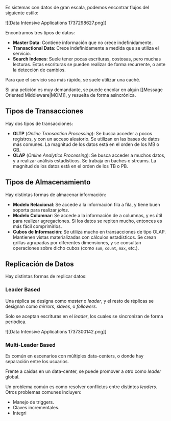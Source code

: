 Es sistemas con datos de gran escala, podemos encontrar flujos del siguiente estilo:

![[Data Intensive Applications 1737298627.png]]

Encontramos tres tipos de datos:

- **Master Data**: Contiene información que no crece indefinidamente.
- **Transactional Data**: Crece indefinidamente a medida que se utiliza el servicio.
- **Search Indexes**: Suele tener pocas escrituras, costosas, pero muchas lecturas. Estas escrituras se pueden realizar de forma recurrente, o ante la detección de cambios.

Para que el servicio sea más rápido, se suele utilizar una caché.

Si una petición es muy demandante, se puede encolar en algún [[Message Oriented Middleware|MOM]], y resuelta de forma asincrónica.

## Tipos de Transacciones

Hay dos tipos de transacciones:

- **OLTP** (*Online Transaction Processing*): Se busca acceder a pocos registros, y con un acceso aleatorio. Se utilizan en las bases de datos más comunes. La magnitud de los datos está en el orden de los MB o GB.
- **OLAP** (*Online Analytics Processing*): Se busca acceder a muchos datos, y a realizar análisis estadísticos. Se trabaja en baches o streams. La magnitud de los datos está en el orden de los TB o PB.

## Tipos de Almacenamiento

Hay distintas formas de almacenar información:

- **Modelo Relacional**: Se accede a la información fila a fila, y tiene buen soporta para realizar *joins*.
- **Modelo Columnar**: Se accede a la información de a columnas, y es útil para realizar agregaciones. Si los datos se repiten mucho, entonces es más fácil comprimirlos.
- **Cubos de Información**: Se utiliza mucho en transacciones de tipo OLAP. Mantienen vistas materializadas con cálculos estadísticos. Se crean grillas agrupadas por diferentes dimensiones, y se consultan operaciones sobre dicho cubos (como `sum`, `count`, `max`, etc.).

## Replicación de Datos

Hay distintas formas de replicar datos:

### Leader Based

Una réplica se designa como *master* o *leader*, y el resto de réplicas se designan como *mirrors*, *slaves*, o *followers*.

Solo se aceptan escrituras en el *leader*, los cuales se sincronizan de forma periódica.

![[Data Intensive Applications 1737300142.png]]

### Multi-Leader Based

Es común en escenarios con múltiples data-centers, o donde hay separación entre los usuarios.

Frente a caídas en un data-center, se puede promover a otro como *leader* global.

Un problema común es como resolver conflictos entre distintos *leaders*. Otros problemas comunes incluyen:

- Manejo de triggers.
- Claves incrementales.
- Integri
